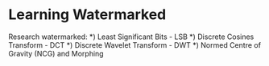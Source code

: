 # Learning Watermarked
Research watermarked:
*) Least Significant Bits - LSB
*) Discrete Cosines Transform - DCT
*) Discrete Wavelet Transform - DWT
*) Normed Centre of Gravity (NCG) and Morphing
